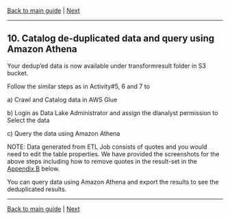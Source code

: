 [Back to main guide](../README.md) | [Next](appendixA.md)

___

## 10. Catalog de-duplicated data and query using Amazon Athena

Your dedup’ed data is now available under transformresult folder in S3 bucket.

Follow the similar steps as in Activity#5, 6 and 7 to

a) Crawl and Catalog data in AWS Glue

b) Login as Data Lake Administrator and assign the dlanalyst permission to Select the data

c) Query the data using Amazon Athena

NOTE: Data generated from ETL Job consists of quotes and you would need to edit the table properties. We have provided the screenshots for the above steps including how to remove quotes in the result-set in the [Appendix B](appendixB.md) below.

You can query data using Amazon Athena and export the results to see the deduplicated results.

___

[Back to main guide](../README.md) | [Next](appendixA.md)
